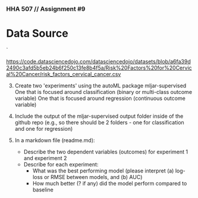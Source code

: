 ### HHA 507 // Assignment #9

# Data Source



`

https://code.datasciencedojo.com/datasciencedojo/datasets/blob/a6fa39d2490c3afd5b5eb24b6f250c13fe8b4f5a/Risk%20Factors%20for%20Cervical%20Cancer/risk_factors_cervical_cancer.csv



3. Create two 'experiments' using the autoML package mljar-supervised 
One that is focused around classification (binary or multi-class outcome variable)
One that is focused around regression (continuous outcome variable) 
4. Include the output of the mljar-supervised output folder inside of the github repo (e.g., so there should be 2 folders - one for classification and one for regression) 

5. In a markdown file (readme.md): 
    - Describe the two dependent variables (outcomes) for experiment 1 and experiment 2 
    - Describe for each experiment: 
        - What was the best performing model (please interpret (a) log-loss or RMSE between models, and (b) AUC) 
        - How much better (? if any) did the model perform compared to baseline